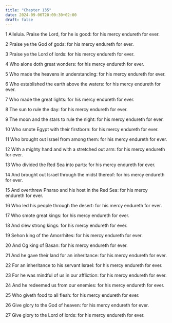 ```yaml
---
title: "Chapter 135"
date: 2024-09-06T20:00:30+02:00
draft: false
---
```



1 Alleluia. Praise the Lord, for he is good: for his mercy endureth for ever.

2 Praise ye the God of gods: for his mercy endureth for ever.

3 Praise ye the Lord of lords: for his mercy endureth for ever.

4 Who alone doth great wonders: for his mercy endureth for ever.

5 Who made the heavens in understanding: for his mercy endureth for ever.

6 Who established the earth above the waters: for his mercy endureth for ever.

7 Who made the great lights: for his mercy endureth for ever.

8 The sun to rule the day: for his mercy endureth for ever.

9 The moon and the stars to rule the night: for his mercy endureth for ever.

10 Who smote Egypt with their firstborn: for his mercy endureth for ever.

11 Who brought out Israel from among them: for his mercy endureth for ever.

12 With a mighty hand and with a stretched out arm: for his mercy endureth for ever.

13 Who divided the Red Sea into parts: for his mercy endureth for ever.

14 And brought out Israel through the midst thereof: for his mercy endureth for ever.

15 And overthrew Pharao and his host in the Red Sea: for his mercy endureth for ever.

16 Who led his people through the desert: for his mercy endureth for ever.

17 Who smote great kings: for his mercy endureth for ever.

18 And slew strong kings: for his mercy endureth for ever.

19 Sehon king of the Amorrhites: for his mercy endureth for ever.

20 And Og king of Basan: for his mercy endureth for ever.

21 And he gave their land for an inheritance: for his mercy endureth for ever.

22 For an inheritance to his servant Israel: for his mercy endureth for ever.

23 For he was mindful of us in our affliction: for his mercy endureth for ever.

24 And he redeemed us from our enemies: for his mercy endureth for ever.

25 Who giveth food to all flesh: for his mercy endureth for ever.

26 Give glory to the God of heaven: for his mercy endureth for ever.

27 Give glory to the Lord of lords: for his mercy endureth for ever.

